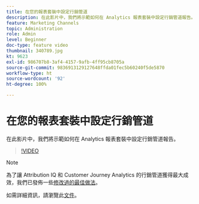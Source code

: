 ```yaml
---
title: 在您的報表套裝中設定行銷管道
description: 在此影片中，我們將示範如何在 Analytics 報表套裝中設定行銷管道報告。
feature: Marketing Channels
topic: Administration
role: Admin
level: Beginner
doc-type: feature video
thumbnail: 340789.jpg
kt: 9623
exl-id: 986707b8-3af4-4157-9afb-4ff95cb8705a
source-git-commit: 9836913129127648ffda01fec5b60240f5de5870
workflow-type: ht
source-wordcount: '92'
ht-degree: 100%

---
```


# 在您的報表套裝中設定行銷管道

在此影片中，我們將示範如何在 Analytics 報表套裝中設定行銷管道報告。

>[!VIDEO](https://video.tv.adobe.com/v/340789/?quality=12&learn=on)

>[!NOTE]
>
>為了讓 Attribution IQ 和 Customer Journey Analytics 的行銷管道獲得最大成效，我們已發佈一些[修改過的最佳做法](https://experienceleague.adobe.com/docs/analytics/components/marketing-channels/mchannel-best-practices.html?lang=zh-Hant)。

如需詳細資訊，請瀏覽此[文件](https://experienceleague.adobe.com/docs/analytics/components/marketing-channels/c-getting-started-mchannel.html?lang=zh-Hant)。